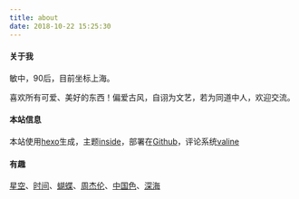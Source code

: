 ```yaml
---
title: about
date: 2018-10-22 15:25:30
---
```


#### 关于我
敏中，90后，目前坐标上海。  

喜欢所有可爱、美好的东西！偏爱古风，自诩为文艺，若为同道中人，欢迎交流。

#### 本站信息
本站使用<a href="https://hexo.io/zh-cn" target="_target">hexo</a>生成，主题<a href="https://github.com/ike-c/hexo-theme-inside" target="_target">inside</a>，部署在<a href="https://github.com" target="_target">Github</a>，评论系统<a href="https://valine.js.org/" target="_target">valine</a>

<!-- #### 联系方式
<div style="display: flex;flex-wrap: wrap;">
    <div style="margin-right: 30px;">
        <img src="images/wx.jpg" style="width:200px;height: 200px;box-shadow: 0 0 20px #eee;">
        <p style="text-align:center;">个人微信</p>
    </div>
    <div>
        <img src="images/xcx.png" style="width:200px;height: 200px;box-shadow: 0 0 20px #eee;">
        <p style="text-align:center;">个人小程序</p>
    </div>
</div> -->

#### 有趣
<div style="display:flex;flex-wrap:wrap;">
    <a href="https://zine-fj.github.io/starrySky/" title="夜空"  target="_target">星空</a>、
    <a href="https://zine-fj.github.io/Time/" title="永不停歇的只有时间"  target="_target">时间</a>、
    <a href="https://zine-fj.github.io/Butterfly/" title="🦋"  target="_target">蝴蝶</a>、
    <a href="https://zine-fj.github.io/JayAlbum/" title="周杰伦专辑"  target="_target">周杰伦</a>、
    <a href="http://zhongguose.com/" title="中国色"  target="_target">中国色</a>、
    <a href="https://neal.fun/deep-sea/" title="深海"  target="_target">深海</a>
    
    
</div>




